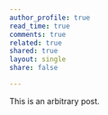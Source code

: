 ```yaml
---
author_profile: true
read_time: true
comments: true
related: true
shared: true
layout: single
share: false

---
```

This is an arbitrary post.